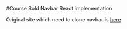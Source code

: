 #Course Sold Navbar React Implementation

Original site which need to clone navbar is [here](https://creator-arcade-35ac1.firebaseapp.com/pages/course-sold/)